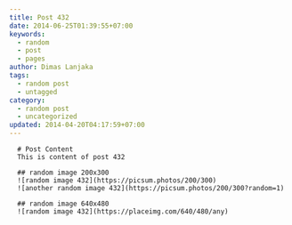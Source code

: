 ```yaml
---
title: Post 432
date: 2014-06-25T01:39:55+07:00
keywords:
  - random
  - post
  - pages
author: Dimas Lanjaka
tags:
  - random post
  - untagged
category:
  - random post
  - uncategorized
updated: 2014-04-20T04:17:59+07:00
---
```


      # Post Content
      This is content of post 432

      ## random image 200x300
      ![random image 432](https://picsum.photos/200/300)
      ![another random image 432](https://picsum.photos/200/300?random=1)

      ## random image 640x480
      ![random image 432](https://placeimg.com/640/480/any)
      